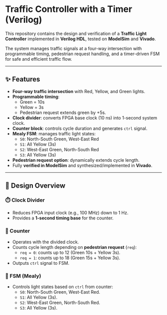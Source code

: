 # Traffic Controller with a Timer (Verilog)

This repository contains the design and verification of a **Traffic Light Controller** implemented in **Verilog HDL**, tested on **ModelSim** and **Vivado**.  

The system manages traffic signals at a four-way intersection with programmable timing, pedestrian request handling, and a timer-driven FSM for safe and efficient traffic flow.  

---

## ✨ Features
- **Four-way traffic intersection** with Red, Yellow, and Green lights.  
- **Programmable timing**:  
  - Green = 10s  
  - Yellow = 3s  
  - Pedestrian request extends green by +5s.  
- **Clock divider**: converts FPGA base clock (10 ns) into 1-second system clock.  
- **Counter block**: controls cycle duration and generates `ctrl` signal.  
- **Mealy FSM**: manages traffic light states:  
  - `S0`: North-South Green, West-East Red  
  - `S1`: All Yellow (3s)  
  - `S2`: West-East Green, North-South Red  
  - `S3`: All Yellow (3s)  
- **Pedestrian request option**: dynamically extends cycle length.  
- Fully **verified in ModelSim** and synthesized/implemented in **Vivado**.  

---
## 🚦 Design Overview

### ⏱️ Clock Divider
- Reduces FPGA input clock (e.g., 100 MHz) down to 1 Hz.  
- Provides a **1-second timing base** for the counter.  

### 🔢 Counter
- Operates with the divided clock.  
- Counts cycle length depending on **pedestrian request** (`req`):  
  - `req = 0`: counts up to 12 (Green 10s + Yellow 3s).  
  - `req = 1`: counts up to 18 (Green 15s + Yellow 3s).  
- Outputs `ctrl` signal to FSM.  

### 🧠 FSM (Mealy)
- Controls light states based on `ctrl` from counter:  
  - `S0`: North-South Green, West-East Red.  
  - `S1`: All Yellow (3s).  
  - `S2`: West-East Green, North-South Red.  
  - `S3`: All Yellow (3s).
